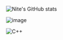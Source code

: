 ![Nite's GitHub stats](https://github-readme-stats.vercel.app/api?niteoff=anuraghazra&theme=graywhite_icons=true)

![image](https://github.com/NITEOFF/niteoff/blob/main/header%20(2).png?raw=true)

![C++](https://img.shields.io/badge/c++-%2300599C.svg?style=for-the-badge&logo=c%2B%2B&logoColor=white)

